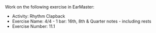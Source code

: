 Work on the following exercise in EarMaster:
- Activity: Rhythm Clapback
- Exercise Name: 4/4 - 1 bar: 16th, 8th & Quarter notes - including rests
- Exercise Number: 11.1
